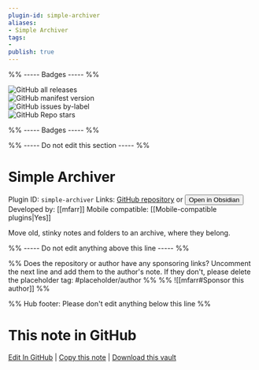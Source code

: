```yaml
---
plugin-id: simple-archiver
aliases:
- Simple Archiver
tags: 
- 
publish: true
---
```


%% ----- Badges ----- %%

![GitHub all releases](https://img.shields.io/github/downloads/mfarr/obsidian-archive/total?color=573E7A&logo=github&style=for-the-badge)   
![GitHub manifest version](https://img.shields.io/github/manifest-json/v/mfarr/obsidian-archive?color=573E7A&logo=github&style=for-the-badge)   
![GitHub issues by-label](https://img.shields.io/github/issues/mfarr/obsidian-archive/help%20wanted?color=573E7A&logo=github&style=for-the-badge)   
![GitHub Repo stars](https://img.shields.io/github/stars/mfarr/obsidian-archive?color=573E7A&logo=github&style=for-the-badge)

%% ----- Badges ----- %%

%% ----- Do not edit this section ----- %%

# Simple Archiver

Plugin ID: `simple-archiver`
Links: [GitHub repository](https://github.com/mfarr/obsidian-archive) or [<button id=HH>Open in Obsidian</button>](obsidian://show-plugin?id=simple-archiver)
Developed by: [[mfarr]]
Mobile compatible: [[Mobile-compatible plugins|Yes]]

Move old, stinky notes and folders to an archive, where they belong.

%% ----- Do not edit anything above this line ----- %% 

%% Does the repository or author have any sponsoring links? Uncomment the next line and add them to the author's note. If they don't, please delete the placeholder tag: #placeholder/author %%
%% ![[mfarr#Sponsor this author]] %%

%% Hub footer: Please don't edit anything below this line %%

# This note in GitHub

<span class="git-footer">[Edit In GitHub](https://github.dev/obsidian-community/obsidian-hub/blob/main/02%20-%20Community%20Expansions/02.05%20All%20Community%20Expansions/Plugins/simple-archiver.md "git-hub-edit-note") | [Copy this note](https://raw.githubusercontent.com/obsidian-community/obsidian-hub/main/02%20-%20Community%20Expansions/02.05%20All%20Community%20Expansions/Plugins/simple-archiver.md "git-hub-copy-note") | [Download this vault](https://github.com/obsidian-community/obsidian-hub/archive/refs/heads/main.zip "git-hub-download-vault") </span>
